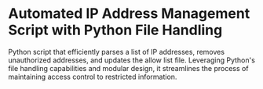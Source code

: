 # Automated IP Address Management Script with Python File Handling
Python script that efficiently parses a list of IP addresses, removes unauthorized addresses, and updates the allow list file. Leveraging Python's file handling capabilities and modular design, it streamlines the process of maintaining access control to restricted information.
